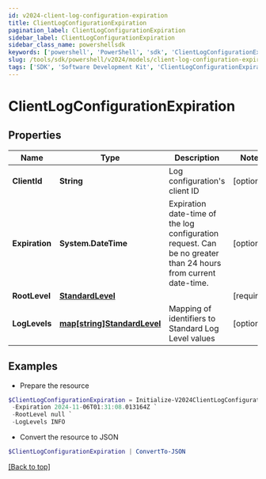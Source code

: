 ```yaml
---
id: v2024-client-log-configuration-expiration
title: ClientLogConfigurationExpiration
pagination_label: ClientLogConfigurationExpiration
sidebar_label: ClientLogConfigurationExpiration
sidebar_class_name: powershellsdk
keywords: ['powershell', 'PowerShell', 'sdk', 'ClientLogConfigurationExpiration', 'V2024ClientLogConfigurationExpiration'] 
slug: /tools/sdk/powershell/v2024/models/client-log-configuration-expiration
tags: ['SDK', 'Software Development Kit', 'ClientLogConfigurationExpiration', 'V2024ClientLogConfigurationExpiration']
---
```



# ClientLogConfigurationExpiration

## Properties

Name | Type | Description | Notes
------------ | ------------- | ------------- | -------------
**ClientId** | **String** | Log configuration's client ID | [optional] 
**Expiration** | **System.DateTime** | Expiration date-time of the log configuration request.  Can be no greater than 24 hours from current date-time. | [optional] 
**RootLevel** | [**StandardLevel**](standard-level) |  | [required]
**LogLevels** | [**map[string]StandardLevel**](standard-level) | Mapping of identifiers to Standard Log Level values | [optional] 

## Examples

- Prepare the resource
```powershell
$ClientLogConfigurationExpiration = Initialize-V2024ClientLogConfigurationExpiration  -ClientId 3a38a51992e8445ab51a549c0a70ee66 `
 -Expiration 2024-11-06T01:31:08.013164Z `
 -RootLevel null `
 -LogLevels INFO
```

- Convert the resource to JSON
```powershell
$ClientLogConfigurationExpiration | ConvertTo-JSON
```


[[Back to top]](#) 


